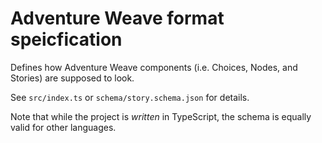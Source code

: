 # Adventure Weave format speicfication

Defines how Adventure Weave components (i.e. Choices, Nodes, and Stories) are supposed to look.

See `src/index.ts` or `schema/story.schema.json` for details.

Note that while the project is _written_ in TypeScript, the schema is equally valid for other languages.
